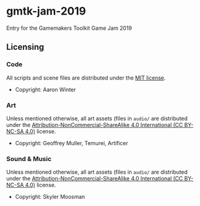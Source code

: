 # gmtk-jam-2019
Entry for the Gamemakers Toolkit Game Jam 2019

## Licensing

### Code

All scripts and scene files are distributed under the [MIT license](LICENSE.md).

* Copyright: Aaron Winter

### Art

Unless mentioned otherwise, all art assets (files in ``audio/`` are distributed under the [Attribution-NonCommercial-ShareAlike 4.0 International (CC BY-NC-SA 4.0)](https://creativecommons.org/licenses/by-nc-sa/4.0/) license.

* Copyright: Geoffrey Muller, Temurei, Artificer

### Sound & Music

Unless mentioned otherwise, all art assets (files in ``audio/`` are distributed under the [Attribution-NonCommercial-ShareAlike 4.0 International (CC BY-NC-SA 4.0)](https://creativecommons.org/licenses/by-nc-sa/4.0/) license.

* Copyright: Skyler Moosman